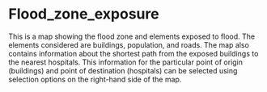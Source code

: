 # Flood_zone_exposure

This is a map showing the flood zone and elements exposed to flood. The elements considered are buildings, population, and roads. The map also contains information about the shortest path from the exposed buildings to the nearest hospitals. This information for the particular point of origin (buildings) and point of destination (hospitals) can be selected using selection options on the right-hand side of the map.

